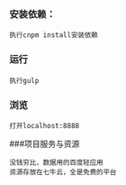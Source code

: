 ### 安装依赖：
```
执行cnpm install安装依赖
```
### 运行
```
执行gulp
```

### 浏览
```
打开localhost:8888
```
###项目服务与资源
```
没钱穷比，数据用的百度轻应用
资源存放在七牛云，全是免费的平台
```
